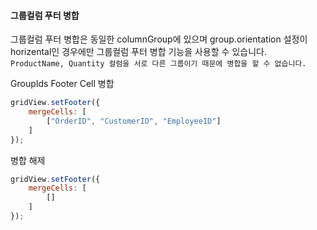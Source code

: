 #### 그룹컬럼 푸터 병합

그룹컬럼 푸터 병합은 동일한 columnGroup에 있으며 group.orientation 설정이 horizental인 경우에만 그룹컬럼 푸터 병합 기능을 사용할 수 있습니다.  
`ProductName, Quantity 컬럼을 서로 다른 그룹이기 때문에 병합을 할 수 없습니다.`

<a class="btn primary small round lowercase" id="btnSetFooterMerge">GroupIds Footer Cell 병합</a>  

```js
gridView.setFooter({
    mergeCells: [
        ["OrderID", "CustomerID", "EmployeeID"]
    ]
});
```

<a class="btn primary small round lowercase" id="btnSetFooterMergeRelease">병합 해제</a>  

```js
gridView.setFooter({
    mergeCells: [
        []
    ]
});
```

<script>
$('#btnSetFooterMerge').click(function() {
    gridView.setFooter({
        mergeCells:
            [
                ["OrderID", "CustomerID", "EmployeeID"]
            ]
    });
});

$('#btnSetFooterMergeRelease').click(function() {
    gridView.setFooter({
        mergeCells:
            [
                []
            ]
    });
});


</script>